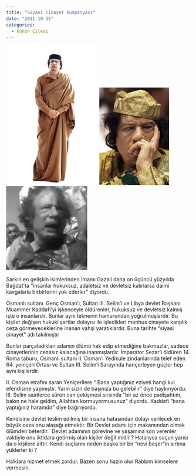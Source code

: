 ```yaml
---
title: "Siyasi cinayet kumpanyası"
date: "2011-10-25"
categories: 
  - Günün Çilesi
---
```


[![147489561.jpg](../uploads/2011/10/147489561.jpg)](../uploads/2011/10/147489561.jpg "147489561.jpg") [![images1.jpg](../uploads/2011/10/images1.jpg)](../uploads/2011/10/images1.jpg "images1.jpg") [![imagesca3skbp7.jpg](../uploads/2011/10/imagesca3skbp7.jpg)](../uploads/2011/10/imagesca3skbp7.jpg "imagesca3skbp7.jpg")

Şarkın en gelişkin isimlerinden İmamı Gazali daha on üçüncü yüzyılda Bağdat’ta “insanlar hukuksuz, adaletsiz ve devletsiz kalırlarsa daimi kavgalarla birbirlerini yok ederler” diyordu.

Osmanlı sultanı  Genç Osman’ı, Sultan III. Selim’i ve Libya devlet Başkanı Muammer Kaddafi’yi işkenceyle öldürenler, hukuksuz ve devletsiz kalmış işte o insanlardır. Bunlar aynı teknenin hamurundan yoğrulmuşlardır. Bu kişiler değişen hukuki şartlar dolayısı ile işledikleri menhus cinayete karşılık ceza görmeyeceklerine inanan vahşi yaratıklardır. Buna tarihte “siyasi cinayet” adı takılmıştır

Bunlar parçaladıkları adamın ölümü hak edip etmediğine bakmazlar, sadece cinayetlerinin cezasız kalacağına inanmışlardır. İmparator Sezar’ı öldüren 14. Roma taburu, Osmanlı sultanı II. Osman’ı Yedikule zindanlarında telef eden 64. yeniçeri Ortası ve Sultan III. Selim’i Sarayında hançerleyen güçler hep aynı kişilerdir.

II. Osman etrafını saran Yeniçerilere “ Bana yaptığınız eziyeti hangi kul efendisine yapmıştır. Yarın sizin de başınıza bu gelebilir” diye haykırıyordu. III. Selim saatlerce süren can çekişmesi sırsında “bir az önce padişahtım, bakın ne hale geldim, Allahtan kormuyormusunuz” diyordu. Kaddafi “bana yaptığınız haramdır” diye bağırıyordu.

Kendisine devlet teslim edilmiş bir insana hatasından dolayı verilecek en büyük ceza onu alaşağı etmektir. Bir Devlet adamı için makamından olmak ölümden beterdir.  Devlet adamının görevine ve yaşamına son verenler vaktiyle onu iktidara getirmiş olan kişiler değil midir ? Hatalıysa suçun yarısı da o kişilere aittir. Kendi suçlarını neden başka bir bir “nevi beşer”in sırtına yüklerler ki ?

Halklara hizmet etmek zordur. Bazen sonu hazin olur Rabbim kimselere vermesin.
